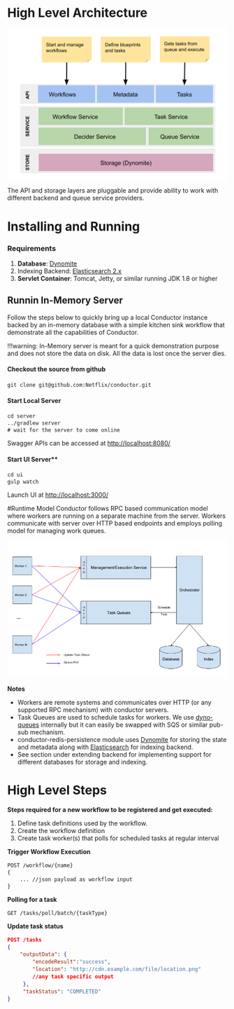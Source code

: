 # High Level Architecture
![Architecture](images/conductor-architecture.png)

The API and storage layers are pluggable and provide ability to work with different backend and queue service providers.

# Installing and Running

### Requirements

1. **Database**: [Dynomite](https://github.com/Netflix/dynomite)
2. Indexing Backend: [Elasticsearch 2.x](https://www.elastic.co)
2. **Servlet Container**: Tomcat, Jetty, or similar running JDK 1.8 or higher

## Runnin In-Memory Server
Follow the steps below to quickly bring up a local Conductor instance backed by an in-memory database with a simple kitchen sink workflow that demonstrate all the capabilities of Conductor.

!!!warning:
	In-Memory server is meant for a quick demonstration purpose and does not store the data on disk.  All the data is lost once the server dies.

#### Checkout the source from github

```
git clone git@github.com:Netflix/conductor.git
```
#### Start Local Server
```shell
cd server
../gradlew server
# wait for the server to come online
```
Swagger APIs can be accessed at [http://localhost:8080/](http://localhost:8080/)

#### Start UI Server**
```shell
cd ui
gulp watch
```
Launch UI at [http://localhost:3000/](http://localhost:3000/)

#Runtime Model
Conductor follows RPC based communication model where workers are running on a separate machine from the server.  Workers communicate with server over HTTP based endpoints and employs polling model for managing work queues.

![name_for_alt](overview.png)

**Notes**

* Workers are remote systems and communicates over HTTP (or any supported RPC mechanism) with conductor servers.
* Task Queues are used to schedule tasks for workers.  We use [dyno-queues][1] internally but it can easily be swapped with SQS or similar pub-sub mechanism.
* conductor-redis-persistence module uses [Dynomite][2] for storing the state and metadata along with [Elasticsearch][3] for indexing backend.
* See section under extending backend for implementing support for different databases for storage and indexing.

[1]: https://github.com/Netflix/dyno-queues
[2]: https://github.com/Netflix/dynomite
[3]: https://www.elastic.co

# High Level Steps
**Steps required for a new workflow to be registered and get executed:**

1. Define task definitions used by the workflow.
2. Create the workflow definition
3. Create task worker(s) that polls for scheduled tasks at regular interval

**Trigger Workflow Execution**

```
POST /workflow/{name}
{
	... //json payload as workflow input
}
```

**Polling for a task**

```
GET /tasks/poll/batch/{taskType}
```
	
**Update task status**
	
```json
POST /tasks
{
	"outputData": {
        "encodeResult":"success",
        "location": "http://cdn.example.com/file/location.png"
        //any task specific output
     },
     "taskStatus": "COMPLETED"
}
```
	
